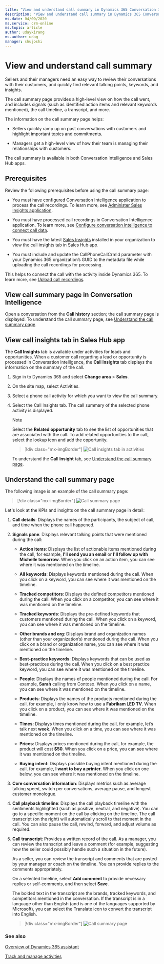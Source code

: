 ```yaml
---
title: "View and understand call summary in Dynamics 365 Conversation Intelligence | MicrosoftDocs"
description: "View and understand call summary in Dynamics 365 Conversation Intelligence."
ms.date: 04/09/2020
ms.service: crm-online
ms.topic: article
author: udaykirang
ms.author: udag
manager: shujoshi
---
```


# View and understand call summary  

Sellers and their managers need an easy way to review their conversations with their customers, and quickly find relevant talking points, keywords, and insights.

The call summary page provides a high-level view on how the call went, and includes signals (such as identified action items and relevant keywords mentioned), the call timeline, a transcript, and more.

The information on the call summary page helps:

- Sellers quickly ramp up on past conversations with customers and highlight important topics and commitments.

- Managers get a high-level view of how their team is managing their relationships with customers.

The call summary is available in both Conversation Intelligence and Sales Hub apps.

## Prerequisites

Review the following prerequisites before using the call summary page:

- You must have configured Conversation Intelligence application to process the call recordings. To learn more, see [Administer Sales Insights application](intro-admin-guide-sales-insights.md#administer-sales-insights-application).

- You must have processed call recordings in Conversation Intelligence application. To learn more, see [Configure conversation intelligence to connect call data](configure-conversation-intelligence-call-data.md).

- You must have the latest [Sales Insights](https://appsource.microsoft.com/product/dynamics-365/mscrm.70b76f06-f739-4808-bd58-b5674a0a42d4?tab=Overview) installed in your organization to view the call insights tab in Sales Hub app. 

- You must include and update the CallPhoneCallCrmId parameter with your Dynamics 365 organization’s GUID to the metadata file while uploading the call recordings for processing. 

This helps to connect the call with the activity inside Dynamics 365. To learn more, see [Upload call recordings](configure-conversation-intelligence-call-data.md#upload-call-recordings).

## View call summary page in Conversation Intelligence

Open a conversation from the **Call history** section; the call summary page is displayed. To understand the call summary page, see [Understand the call summary page](). 

## View call insights tab in Sales Hub app

The **Call Insights** tab is available under activities for leads and opportunities. When a customer call regarding a lead or opportunity is processed in Conversation Intelligence, the **Call Insights** tab displays the information on the summary of the call. 

1.	Sign in to Dynamics 365 and select **Change area** > **Sales**.

2.	On the site map, select Activities. 

3.	Select a phone call activity for which you want to view the call summary.

4.	Select the Call Insights tab. The call summary of the selected phone activity is displayed. 

    >[!NOTE]
    >Select the **Related opportunity** tab to see the list of opportunities that are associated with the call. To add related opportunities to the call, select the lookup icon and add the opportunity.

    > [!div class="mx-imgBorder"]
    > ![Call insights tab in activities](media/si-app-activities-call-insights-tab.png "Call insights tab in activities")

    To understand the **Call Insight** tab, see [Understand the call summary page]().

## Understand the call summary page

The following image is an example of the call summary page:

> [!div class="mx-imgBorder"]
> ![Call summary page](media/si-app-call-summary-page.png "Call summary page")

Let's look at the KPIs and insights on the call summary page in detail:

1.	**Call details**: Displays the names of the participants, the subject of call, and time when the phone call happened.

2.	**Signals pane**: Displays relevant talking points that were mentioned during the call:

    -	**Action items**: Displays the list of actionable items mentioned during the call, for example, **I'll send you an email** or **I'll follow up with Michelle tomorrow**. When you click on an action item, you can see where it was mentioned on the timeline.

    -	**All keywords**: Displays keywords mentioned during the call. When you click on a keyword, you can see where it was mentioned on the timeline.

    -	**Tracked competitors**: Displays the defined competitors mentioned during the call. When you click on a competitor, you can see where it was mentioned on the timeline.

    -	**Tracked keywords**: Displays the pre-defined keywords that customers mentioned during the call. When you click on a keyword, you can see where it was mentioned on the timeline.

    -	**Other brands and org**: Displays brand and organization names (other than your organization’s) mentioned during the call. When you click on a brand or organization name, you can see where it was mentioned on the timeline. 

    -	**Best-practice keywords**: Displays keywords that can be used as best-practices during the call. When you click on a best practice keyword, you can see where it was mentioned on the timeline.

    -	**People**: Displays the names of people mentioned during the call. For example, **Sarah** calling from Contoso. When you click on a name, you can see where it was mentioned on the timeline.

    -	**Products**: Displays the names of the products mentioned during the call, for example, I only know how to use a **Fabrikam LED TV**. When you click on a product, you can see where it was mentioned on the timeline.

    -	**Times**: Displays times mentioned during the call, for example, let’s talk next **week**. When you click on a time, you can see where it was mentioned on the timeline.

    -	**Prices**: Displays prices mentioned during the call, for example, the product will cost **$50**. When you click on a price, you can see where it was mentioned on the timeline.

    -	**Buying intent**: Displays possible buying intent mentioned during the call, for example, **I want to buy a printer**. When you click on one below, you can see where it was mentioned on the timeline.

3.	**Core conversation information**: Displays metrics such as average talking speed, switch per conversations, average pause, and longest customer monologue.

4.	**Call playback timeline**: Displays the call playback timeline with the sentiments highlighted (such as positive, neutral, and negative). You can go to a specific moment on the call by clicking on the timeline. The call transcript (on the right) will automatically scroll to that moment in the call. You can also pause the call, rewind, forward, and adjust volume as required. 

5.	**Call transcript**: Provides a written record of the call. As a manager, you can review the transcript and leave a comment (for example, suggesting how the seller could possibly handle such a situation in the future). 

    As a seller, you can review the transcript and comments that are posted by your manager or coach on the timeline. You can provide replies to the comments appropriately.

    On a selected timeline, select **Add comment** to provide necessary replies or self-comments, and then select **Save**. 

    The bolded text in the transcript are the brands, tracked keywords, and competitors mentioned in the conversation. If the transcript is in a language other than English (and is one of the languages supported by Microsoft), you can select the Translate icon to convert the transcript into English.

    > [!div class="mx-imgBorder"]
    > ![Call summary page](media/si-app-call-summary-page-translate.png "Call summary page")


### See also

[Overview of Dynamics 365 assistant](overview-dynamics-365-assistant-app-teams.md)

[Track and manage activities](https://docs.microsoft.com/dynamics365/sales-enterprise/manage-activities)
